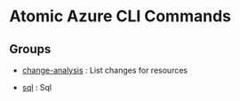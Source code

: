 # Atomic Azure CLI Commands

## Groups

- [change-analysis](/Commands/change-analysis/readme.md)
: List changes for resources

- [sql](/Commands/sql/readme.md)
: Sql
